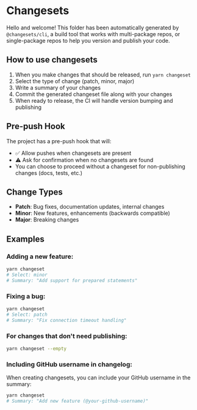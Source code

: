 # Changesets

Hello and welcome! This folder has been automatically generated by `@changesets/cli`, a build tool that works with multi-package repos, or single-package repos to help you version and publish your code.

## How to use changesets

1. When you make changes that should be released, run `yarn changeset`
2. Select the type of change (patch, minor, major)
3. Write a summary of your changes
4. Commit the generated changeset file along with your changes
5. When ready to release, the CI will handle version bumping and publishing

## Pre-push Hook

The project has a pre-push hook that will:
- ✅ Allow pushes when changesets are present
- ⚠️ Ask for confirmation when no changesets are found
- You can choose to proceed without a changeset for non-publishing changes (docs, tests, etc.)

## Change Types

- **Patch**: Bug fixes, documentation updates, internal changes
- **Minor**: New features, enhancements (backwards compatible)
- **Major**: Breaking changes

## Examples

### Adding a new feature:
```bash
yarn changeset
# Select: minor
# Summary: "Add support for prepared statements"
```

### Fixing a bug:
```bash
yarn changeset
# Select: patch  
# Summary: "Fix connection timeout handling"
```

### For changes that don't need publishing:
```bash
yarn changeset --empty
```

### Including GitHub username in changelog:
When creating changesets, you can include your GitHub username in the summary:
```bash
yarn changeset
# Summary: "Add new feature (@your-github-username)"